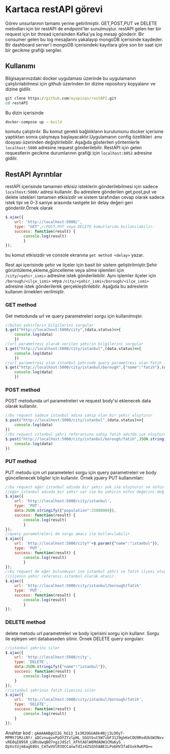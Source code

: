 # Kartaca restAPI görevi
Görev unsurlarının tamamı yerine getirilmiştir.
GET,POST,PUT ve DELETE metodları için bir restAPI de endpoint'ler sunulmuştur.
restAPI gelen her bir request için bir thread içerisinden Kafka'ya log mesajı gönderir.
Bir consumer gelen bu log mesajlarını yakalayıp mongoDB içerisinde kaydeder.
Bir dashboard server'i mongoDB içerisindeki kayıtlara göre son bir saat için bir gecikme grafiği sergiler.
## Kullanımı
Bilgisayarınızdaki docker uygulaması üzerinde bu uygulamanın çalıştırılabilmesi için github üzerinden bir
dizine repository kopyalanır ve dizine gidilir.
```bat
git clone https://github.com/eyupinan/restAPI.git
cd restAPI
```
Bu dizin içerisinde 
```bat
docker-compose up --build
```
komutu çalıştırılır. Bu komut gerekli bağlılıkların kurulumunu docker içerisine yaptıktan sonra çalışmaya 
başlayacaktır.Uygulamanın config özellikleri .env dosyası üzerinden değiştirilebilir.
Aşağıda gösterilen yöntemlerle ```localhost:5000``` adresine request gönderilebilir.
RestAPI için gelen requestlerin gecikme durumlarının grafiği için
```localhost:8052``` adresine gidilir.

## RestAPI Ayrıntılar
restAPI içerisinde tamamen etkisiz isteklerin gönderilebilmesi için sadece ```localhost:5000/``` adresi  kullanılır.
Bu adreslere gönderilen get,post,put ve delete istekleri tamamen etkisizdir ve sistem tarafından cevap olarak sadece istek tipi ve 0-3 saniye arasında rastgele bir delay değeri geri gönderilir.Örnek olarak 
```javascript
$.ajax({
    url: 'http://localhost:5000/',
    type: "GET",//POST,PUT veya DELETE komutlarıda kullanılabilir.
    success: function(result) {
        console.log(result)
        }
});
```
bu komut etkisizdir ve console ekranına ```get method <delay>``` yazar.

Rest api içerisinde şehir ve ilçeler için basit bir sistem geliştirilmiştir.Şehir görüntüleme,ekleme,güncelleme veya silme işlemleri için  ```/city/<şehir_ismi>``` adresine istek gönderilebilir. Aynı işlemler ilçeler için ```/borough/<ilçe_ismi>``` veya ```/city/<şehir_ismi>/borough/<ilçe_ismi>``` adresine istek gönderilerek gerçekleştirilebilir.
Aşağıda bu adreslerin kullanım örnekleri verilmiştir.

### GET method
Get metodunda url ve query parametreleri sorgu için kullanılmıştır.
```javascript
//bütün şehirlerin bilgilerini sorgular
$.get("http://localhost:5000/city",(data,status)=>{
    console.log(data)
    })
//url parametresi olarak verilen şehirin bilgilerini sorgular
$.get("http://localhost:5000/city/istanbul",(data,status)=>{
    console.log(data)
    })
//url parametresi olan istanbul şehrinde query parametresi olan fatih ismine sahip ilçeyi sorgular
$.get("http://localhost:5000/city/istanbul/borough",{"name":"fatih"},(data,status)=>{
    console.log(data)
    })
```
### POST method
POST metodunda url parametreleri ve request body'si eklenecek data olarak kullanılır.
``` javascript
//bu request sadece istanbul adına sahip olan bir şehir oluşturur
$.post("http://localhost:5000/city/istanbul",(data,status)=>{
    console.log(data)
})
//bu request istanbul şehri referansına sahip fatih adında içe oluşturur ve nüfus özelliği body içerisindeki değer olarak atanır
$.post("http://localhost:5000/city/istanbul/borough/fatih",JSON.stringify({"population":1234}),(data,status)=>{
    console.log(data)
})
```

### PUT method
PUT metodu için url parameteleri sorgu için query parametreleri ve body güncellenecek bilgiler için kullanılır.
Örnek jquery PUT kullanımları:
``` javascript
//bu request eğer istanbul adında bir şehir yok ise oluşturur ve nüfus değerini değiştirir.
//eğer istanbul adında bir şehir var ise bu şehirin nüfus değerini değiştirir.
$.ajax({
    url: 'http://localhost:5000/city/istanbul',
    type: 'PUT',
	data:JSON.stringify({"population":15000000}),
    success: function(result) {
        console.log(result)
        }
});
//query parametreleri de sorgu amacı ile kullanılabilir.
$.ajax({
    url: 'http://localhost:5000/city?'+$.param({"name":"istanbul"}),
    type: 'PUT',
    success: function(result) {
        console.log(result)
        }
});
//bu request de eğer bulunmuyor ise istanbul şehri ve fatih ilçesi oluştururlur. Fatih ilçesi zaten bulunuyor ise 
//ilçenin şehir referansı istanbul olarak atanır.
$.ajax({
    url: 'http://localhost:5000/city/istanbul/borough/fatih'
    type: 'PUT',
    success: function(result) {
        console.log(result)
        }
});
``` 


### DELETE method

delete metodu url parametreleri ve body içerisini sorgu için kullanır. Sorgu ile eşleşen veri databaseden silinir.
Örnek DELETE query sorguları:
``` javascript
//istanbul şehrini siler
$.ajax({
    url: 'http://localhost:5000/city',
    type: 'DELETE',
	data:JSON.stringify({"name":"istanbul"}),
    success: function(result) {
        console.log(result)
    }
});
//istanbul şehrinin fatih ilçesini siler
$.ajax({
    url: 'http://localhost:5000/city/istanbul/borough/fatih',
    type: 'DELETE',
    success: function(result) {
        console.log(result)
    }
});
```

Anahtar kod : ``` gAAAAABgUI2G_hG13_Ix3R2OGUA8k4Njj3LOOy7-MPMt71MziNfr_aDCvnuqvxPpOYZYzlpHL_SGGtbut5W7ibF3129gkKeCOU9RodUbSW3NxvvRE0qI095R_LURsbwqBO7ngzJdSzl_XFhtA8lW6MdADW1CMa6y5_-DpVutUjm8agE8Os_CmTwVUlR3OCCanwTdIz4ZSGhhABEILPo6HV3faEGxk9wKPQ== ```
